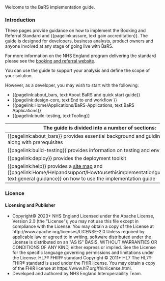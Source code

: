 Welcome to the BaRS implementation guide. 

### Introduction

These pages provide guidance on how to implement the Booking and Referral Standard and {{pagelink:assure, text:gain accreditation}}. The guide is  designed for developers, business analysts, product owners and anyone involved at any stage of going live with BaRS. 

For more information on the NHS England program delivering the standard please see the <a href="https://digital.nhs.uk/services/booking-and-referral-standard" target="_blank">booking and referral website</a>.

You can use the guide to support your analysis and define the scope of your solution. 

However, as a developer, you may wish to start with the following:
* {{pagelink:about_bars, text:About BaRS and quick start guide}} 
* {{pagelink:design-core, text:End to end workflow }} 
* {{pagelink:Home/Applications/BaRS-Applications, text:BaRS Applications}} 
* {{pagelink:build-testing, text:Tooling}} 

<!--<table class="assets" title="ContactPoint DataType details"> -->

| The guide is divided into a number of sections:    |
|-
|{{pagelink:about_bars}} provides essential background and guiding principles along with prerequisites | {{pagelink:applications}} provides the BaRS Core and BaRS Applications implementation guides |
|{{pagelink:build-testing}} provides information on testing and environments  |{{pagelink:assure}} describes guidance for the assurance process |
|{{pagelink:deploy}} provides the deployment toolkit| {{pagelink:Home/fhir-assets}}, the complete directory of FHIR assets|
|{{pagelink:help}} provides a <a href="#P1">site map</a> and {{pagelink:Home/Helpandsupport/Howtousethisimplementationguide.guide.md, text:general guidance}} on how to use the implementation guide

<h3 id="licence-heading">Licence</h3>

<div markdown="span" class="alert alert-warning" role="alert"><h4 id="Licence"><i class="fas fa-gavel"></i> Licensing and Publisher</h4>
<ul>
<li>
Copyright© 2023+ NHS England Licensed under the Apache License, Version 2.0 (the &quot;License&quot;); you may not use this file except in compliance with the License. You may obtain a copy of the License at http://www.apache.org/licenses/LICENSE-2.0 Unless required by applicable law or agreed to in writing, software distributed under the License is distributed on an &quot;AS IS&quot; BASIS, WITHOUT WARRANTIES OR CONDITIONS OF ANY KIND, either express or implied. See the License for the specific language governing permissions and limitations under the License. HL7&#174; FHIR&#174; standard Copyright &#169; 2011+ HL7 The HL7&#174; FHIR&#174; standard is used under the FHIR license. You may obtain a copy of the FHIR license at https://www.hl7.org/fhir/license.html.
<li>
Developed and authored by NHS England Interoperability Team.
</ul>
</div>


